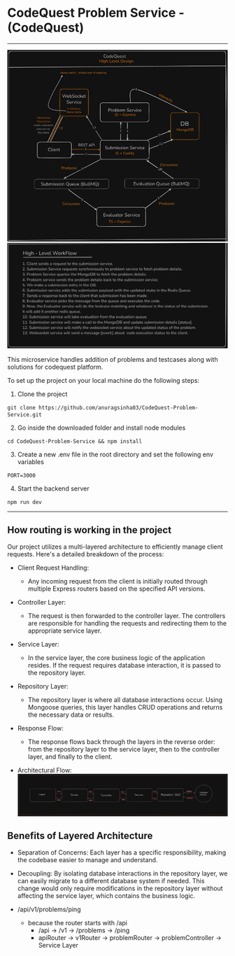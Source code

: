# CodeQuest Problem Service - (CodeQuest)
--------------------------------------------
![CodeQuest-HLD](/diagrams/HighLevelDesign.JPG)
![CodeQuest-WorkFlow](/diagrams/WorkFlow.JPG)

This microservice handles addition of problems and testcases along with solutions
for codequest platform.

To set up the project on your local machine do the following steps:

1. Clone the project
```
git clone https://github.com/anuragsinha03/CodeQuest-Problem-Service.git
```

2. Go inside the downloaded folder and install node modules

```
cd CodeQuest-Problem-Service && npm install
```

3. Create a new .env file in the root directory and set the following env variables
```
PORT=3000
```

4. Start the backend server
```
npm run dev
```

--------------------------------------------

## How routing is working in the project
Our project utilizes a multi-layered architecture to efficiently manage client requests. Here's a detailed breakdown of the process:

- Client Request Handling:
    - Any incoming request from the client is initially routed through multiple Express routers based on the specified API versions.

- Controller Layer:
    - The request is then forwarded to the controller layer. The controllers are responsible for handling the requests and redirecting them to the appropriate service layer.

- Service Layer:
    - In the service layer, the core business logic of the application resides. If the request requires database interaction, it is passed to the repository layer.

- Repository Layer:
    - The repository layer is where all database interactions occur. Using Mongoose queries, this layer handles CRUD operations and returns the necessary data or results.

- Response Flow:
    - The response flows back through the layers in the reverse order: from the repository layer to the service layer, then to the controller layer, and finally to the client.

- Architectural Flow:
    ![Multi-Layer Flow](/diagrams/multilayer-flow.jpeg)

## Benefits of Layered Architecture
 - Separation of Concerns: Each layer has a specific responsibility, making the codebase easier to manage and understand.
 - Decoupling: By isolating database interactions in the repository layer, we can easily migrate to a different database system if needed. This change would only require modifications in the repository layer without affecting the service layer, which contains the business logic.

 
- /api/v1/problems/ping
    - because the router starts with /api
        - /api        -> /v1        -> /problems        -> /ping
        - apiRouter   -> v1Router   -> problemRouter    -> problemController   -> Service Layer